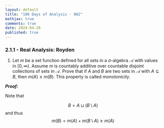 ```yaml
---
layout: default
title: "100 Days of Analysis - 002"
mathjax: true
comments: true
date: 2024-04-26
published: true
---
```


### 2.1.1 - Real Analysis: Royden

1. Let $m$ be a set function defined for all sets in a $\sigma$-algebra $\mathcal{A}$ with values in $[0, \infty)$. Assume $m$ is countably additive over countable disjoint collections of sets in $\mathcal{A}$. Prove that if $A$ and $B$ are two sets in $\mathcal{A}$ with $A \subseteq B$, then $m(A) \leq m(B)$. This property is called *monotonicity*. 

***Proof:***

Note that 

$$B = A \sqcup (B\setminus A)$$
and thus
$$m(B) = m(A) + m(B\setminus A) \geq m(A)$$



